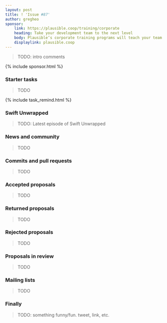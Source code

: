 ```yaml
---
layout: post
title: ! 'Issue #87'
author: gregheo
sponsor:
    link: https://plausible.coop/training/corporate
    heading: Take your development team to the next level
    body: Plausible’s corporate training programs will teach your team new skills and new technologies. Choose from Introduction to Swift, Intermediate Swift, or a fully customized course, all of which are tailored to fit your team’s needs and lead by world renowned guy and occasional Swift expert Mike Ash.
    displaylink: plausible.coop
---
```


> TODO: intro comments

<!--excerpt-->

{% include sponsor.html %}

### Starter tasks

> TODO

{% include task_remind.html %}

### Swift Unwrapped

> TODO: Latest episode of Swift Unwrapped

### News and community

> TODO

### Commits and pull requests

> TODO

### Accepted proposals

> TODO

### Returned proposals

> TODO

### Rejected proposals

> TODO

### Proposals in review

> TODO

### Mailing lists

> TODO

### Finally

> TODO: something funny/fun. tweet, link, etc.
